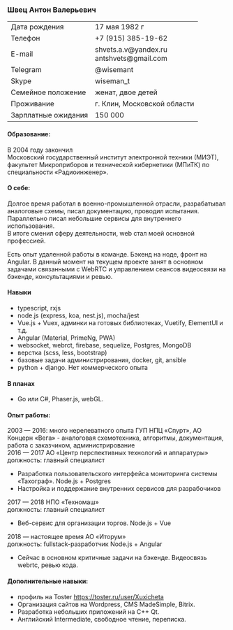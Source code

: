 ### Швец Антон Валерьевич
<table>
  <tr>
    <td>Дата рождения</td>
    <td>17 мая 1982 г</td>
  </tr>
  <tr>
    <td>Телефон</td>
    <td>+7 (915) 385-19-62</td>
  </tr>
  <tr>
    <td>E-mail</td>
    <td>shvets.a.v@yandex.ru<br>antshvets@gmail.com</td>
  </tr>
  <tr>
    <td>Telegram</td>
    <td>@wisemant</td>
  </tr>
  <tr>
    <td>Skype</td>
    <td>wiseman_t</td>
  </tr>
  <tr>
    <td>Семейное положение</td>
    <td>женат, двое детей</td>
  </tr>
  <tr>
    <td>Проживание</td>
    <td>г. Клин, Московской области</td>
  </tr>
  <tr>
    <td>Зарплатные ожидания</td>
    <td>150 000</td>
  </tr>
</table>

#### Образование:
В 2004 году закончил<br>
Московский государственный институт электронной техники (МИЭТ),<br>
факультет Микроприборов и технической кибернетики (МПиТК) по специальности «Радиоинженер».
#### О себе:
Долгое время работал в военно-промышленной отрасли, разрабатывал аналоговые схемы, писал документацию, проводил испытания. Параллельно писал небольшие сервисы для внутреннего использования.<br>
В итоге сменил сферу деятельности, web стал моей основной профессией.<br>

Есть опыт удаленной работы в команде. 
Бэкенд на ноде, фронт на Angular. В данный момент на текущем проекте занят в основном задачами связанными с WebRTC и управлением сеансов видеосвязи на бэкенде, консультациями и ревью.<br>
#### Навыки
* typescript, rxjs <br>
* node.js (express, koa, nest.js), mocha/jest<br>
* Vue.js + Vuex,  админки на готовых библиотеках, Vuetify, ElementUI и т.д.<br>
* Angular (Material, PrimeNg, PWA) <br>
* websocket, webrct, firebase, sequelize, Postgres, MongoDB<br>
* верстка (scss, less, bootstrap)<br>
* базовые задачи администрирования, docker, git, ansible<br>
* python + django. Нет коммерческого опыта
#### В планах
* Go или C#, Phaser.js, webGL.
#### Опыт работы:
2003 — 2016:  много нерелеватного опыта ГУП НПЦ «Спурт», АО Концерн «Вега» - аналоговая схемотехника, алгоритмы, документация, работа с заказчиком, администрирование<br>
2016 — 2017	АО «Центр перспективных технологий и аппаратуры»<br>
должность: главный специалист<br>
*	Разработка пользовательского интерфейса мониторинга системы «Тахограф». Node.js + Postgres
*	Настройка и поддержание внутренних сервисов для разрабочиков

2017 — 2018 НПО «Техномаш»<br>
должность: главный специалист<br>
* Веб-сервис для организации торгов. Node.js + Vue

2018 — настоящее время АО «Иторум»<br>
должность: fullstack-разработчик Node.js + Angular<br>
* Сейчас в основном критичные задачи на бэкенде. Видеосвязь webrtc, ревью кода.

#### Дополнительные навыки:
* профиль на Toster https://toster.ru/user/Xuxicheta
* Организация сайтов на Wordpress, CMS MadeSimple, Bitrix.
* Разработка небольших приложений на C++ Qt.
* Английский Intermediate, свободное чтение, переписка.

